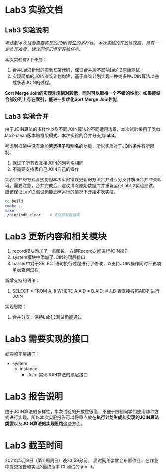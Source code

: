 # Lab3 实验文档

## Lab3 实验说明

*考虑到本次试验需要实现的JOIN算法的多样性，本次实验的开放性较高，具有一定实现难度，建议同学们尽早开始任务。*

本次实验有2个任务：
1. 合并Lab3新增的实验框架代码，保证合并后不影响Lab1,2原始测试
2. 实现简单的JOIN查询计划构建，基于查询计划实现一种或多种JOIN算法以完成多表JOIN的过程。

**Sort Merge Join的实现难度相对较低，同时可以取得一个不错的性能。如果能结合部分列上存在索引，能进一步优化Sort Merge Join性能**

## Lab3 实验合并

由于JOIN算法的多样性以及不同JOIN算法的不同适用场景，本次试验采用了类似lab2-clean版本的框架模式。本次实验的合并分支为**lab3**。

考虑到框架中没有添加**列选择子**和**别名**的功能，所以实验对于JOIN条件有所限制。
1. 保证了所有表互相JOIN的列列名相同
2. 不需要支持表自己JOIN自己的操作

实验合并的方式直接仿照本次实验错误更新的方法合并对应分支并解决合并冲突即可。需要注意，合并完成后，建议清除原始数据库并重新运行Lab1,2实验测试。应该保证Lab1,2测试仍能正确运行的情况下开始本次实验。

```bash
cd build            
cmake ..
make
./bin/thdb_clear    # 清除原有数据库
```

# Lab3 更新内容和相关模块

1. record模块添加了一些函数，方便Record之间进行JOIN操作
2. system模块中添加了JOIN的顶层接口
3. parser中对于SELECT语句执行过程进行了修改，以支持JOIN操作同时不影响单表查询过程

新增支持的语法：
1. SELECT * FROM A, B WHERE A.AID = B.AID; # A,B 表直接按照AID列进行JOIN

实现思路：
1. 合并分支，保持Lab1,2测试仍能通过


# Lab3 需要实现的接口

必要的顶层接口：
- system
  - instance
    - Join: 实现JOIN算法的顶层接口

# Lab3 报告说明

由于JOIN算法的多样性，本次试验的开放性很高，不便于限制同学们使用哪种方式进行实现。所以本次实验报告可以将重点放在**执行计划生成**和**实现的JOIN算法类型**以及**JOIN算法的实现思路**这些方面。

# Lab3 截至时间

2021年5月9日（第11周周日）晚23:59分前。
届时网络学堂会布置作业，在作业中提交报告和实验3最终版本 CI 测试的 job id。